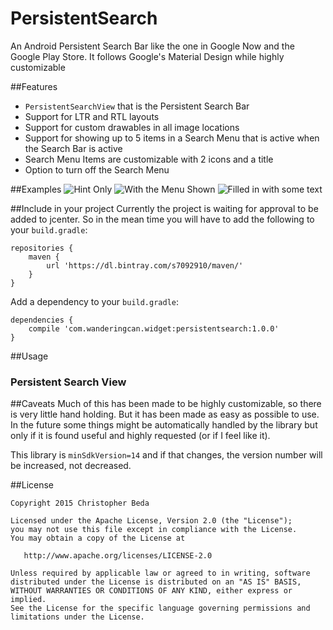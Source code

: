 # PersistentSearch
An Android Persistent Search Bar like the one in Google Now and the Google Play Store. It follows Google's Material Design while
highly customizable

##Features
* `PersistentSearchView` that is the Persistent Search Bar
* Support for LTR and RTL layouts
* Support for custom drawables in all image locations
* Support for showing up to 5 items in a Search Menu that is active when the Search Bar is active
* Search Menu Items are customizable with 2 icons and a title
* Option to turn off the Search Menu

##Examples
![Hint Only](https://github.com/s7092910/PersistentSearch/blob/master/images/Hint.png)
![With the Menu Shown](https://github.com/s7092910/PersistentSearch/blob/master/images/Menu.png)
![Filled in with some text](https://github.com/s7092910/PersistentSearch/blob/master/images/Filled.png)

##Include in your project
Currently the project is waiting for approval to be added to jcenter. So in the mean time you will have to add the following to
your `build.gradle`:
```
repositories {
    maven {
        url 'https://dl.bintray.com/s7092910/maven/'
    }
}
```

Add a dependency to your `build.gradle`:
```
dependencies {
    compile 'com.wanderingcan.widget:persistentsearch:1.0.0'
}
```

##Usage
### Persistent Search View


##Caveats
Much of this has been made to be highly customizable, so there is very little hand holding. But it has been made 
as easy as possible to use. In the future some things might be automatically handled by the library but only if it is found useful and highly requested (or if I feel like it).

This library is `minSdkVersion=14` and if that changes, the version number will be increased, not decreased.

##License


    Copyright 2015 Christopher Beda

    Licensed under the Apache License, Version 2.0 (the "License");
    you may not use this file except in compliance with the License.
    You may obtain a copy of the License at

       http://www.apache.org/licenses/LICENSE-2.0

    Unless required by applicable law or agreed to in writing, software
    distributed under the License is distributed on an "AS IS" BASIS,
    WITHOUT WARRANTIES OR CONDITIONS OF ANY KIND, either express or implied.
    See the License for the specific language governing permissions and
    limitations under the License.
